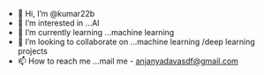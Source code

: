 - 👋 Hi, I’m @kumar22b
- 👀 I’m interested in ...AI
- 🌱 I’m currently learning ...machine learning 
- 💞️ I’m looking to collaborate on ...machine learning /deep learning projects 
- 📫 How to reach me ...mail me - anjanyadavasdf@gmail.com

<!---
kumar22b/kumar22b is a ✨ special ✨ repository because its `README.md` (this file) appears on your GitHub profile.
You can click the Preview link to take a look at your changes.
--->
